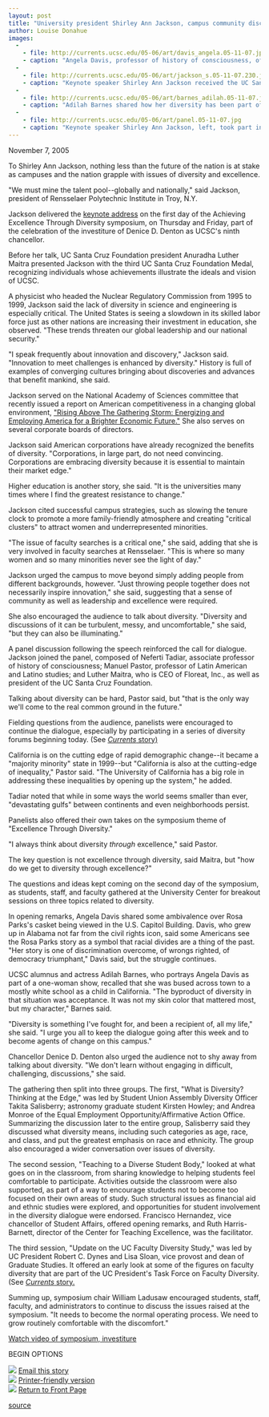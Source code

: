 ```yaml
---
layout: post
title: "University president Shirley Ann Jackson, campus community discuss importance of diversity"
author: Louise Donahue
images:
  -
    - file: http://currents.ucsc.edu/05-06/art/davis_angela.05-11-07.jpg
    - caption: "Angela Davis, professor of history of consciousness, offered remarks at the Friday session of the symposium. Photo: Jim MacKenzie"
  -
    - file: http://currents.ucsc.edu/05-06/art/jackson_s.05-11-07.230.jpg
    - caption: "Keynote speaker Shirley Ann Jackson received the UC Santa Cruz Foundation Medal. Photo: Matt Fitt"
  -
    - file: http://currents.ucsc.edu/05-06/art/barnes_adilah.05-11-07.jpg
    - caption: "Adilah Barnes shared how her diversity has been part of her life. Photo: Jim MacKenzie"
  -
    - file: http://currents.ucsc.edu/05-06/art/panel.05-11-07.jpg
    - caption: "Keynote speaker Shirley Ann Jackson, left, took part in a panel discussion following her address that included UC Santa Cruz Foundation president Anuradha Luther Maitra and Manuel Pastor, professor of Latin American and Latino studies. Photo: Matt Fitt"
---
```


November 7, 2005  

To Shirley Ann Jackson, nothing less than the future of the nation is at stake as campuses and the nation grapple with issues of diversity and excellence.

"We must mine the talent pool--globally and nationally," said Jackson, president of Rensselaer Polytechnic Institute in Troy, N.Y.

Jackson delivered the [keynote address][1] on the first day of the Achieving Excellence Through Diversity symposium, on Thursday and Friday, part of the celebration of the investiture of Denice D. Denton as UCSC's ninth chancellor.

Before her talk, UC Santa Cruz Foundation president Anuradha Luther Maitra presented Jackson with the third UC Santa Cruz Foundation Medal, recognizing individuals whose achievements illustrate the ideals and vision of UCSC.

A physicist who headed the Nuclear Regulatory Commission from 1995 to 1999, Jackson said the lack of diversity in science and engineering is especially critical. The United States is seeing a slowdown in its skilled labor force just as other nations are increasing their investment in education, she observed. "These trends threaten our global leadership and our national security."

"I speak frequently about innovation and discovery," Jackson said. "Innovation to meet challenges is enhanced by diversity." History is full of examples of converging cultures bringing about discoveries and advances that benefit mankind, she said.

Jackson served on the National Academy of Sciences committee that recently issued a report on American competitiveness in a changing global environment, ["Rising Above The Gathering Storm: Energizing and Employing America for a Brighter Economic Future."][2] She also serves on several corporate boards of directors.

Jackson said American corporations have already recognized the benefits of diversity. "Corporations, in large part, do not need convincing. Corporations are embracing diversity because it is essential to maintain their market edge."

Higher education is another story, she said. "It is the universities many times where I find the greatest resistance to change."

Jackson cited successful campus strategies, such as slowing the tenure clock to promote a more family-friendly atmosphere and creating "critical clusters" to attract women and underrepresented minorities.

"The issue of faculty searches is a critical one," she said, adding that she is very involved in faculty searches at Rensselaer. "This is where so many women and so many minorities never see the light of day."

Jackson urged the campus to move beyond simply adding people from different backgrounds, however. "Just throwing people together does not necessarily inspire innovation," she said, suggesting that a sense of community as well as leadership and excellence were required.

She also encouraged the audience to talk about diversity. "Diversity and discussions of it can be turbulent, messy, and uncomfortable," she said, "but they can also be illuminating."

A panel discussion following the speech reinforced the call for dialogue. Jackson joined the panel, composed of Neferti Tadiar, associate professor of history of consciousness; Manuel Pastor, professor of Latin American and Latino studies; and Luther Maitra, who is CEO of Floreat, Inc., as well as president of the UC Santa Cruz Foundation.

Talking about diversity can be hard, Pastor said, but "that is the only way we'll come to the real common ground in the future."

Fielding questions from the audience, panelists were encouraged to continue the dialogue, especially by participating in a series of diversity forums beginning today. (See [_Currents_ story)][3]

California is on the cutting edge of rapid demographic change--it became a "majority minority" state in 1999--but "California is also at the cutting-edge of inequality," Pastor said. "The University of California has a big role in addressing these inequalities by opening up the system," he added.

Tadiar noted that while in some ways the world seems smaller than ever, "devastating gulfs" between continents and even neighborhoods persist.

Panelists also offered their own takes on the symposium theme of "Excellence Through Diversity."

"I always think about diversity _through_ excellence," said Pastor.

The key question is not excellence through diversity, said Maitra, but "how do we get to diversity through excellence?"

The questions and ideas kept coming on the second day of the symposium, as students, staff, and faculty gathered at the University Center for breakout sessions on three topics related to diversity.

In opening remarks, Angela Davis shared some ambivalence over Rosa Parks's casket being viewed in the U.S. Capitol Building. Davis, who grew up in Alabama not far from the civil rights icon, said some Americans see the Rosa Parks story as a symbol that racial divides are a thing of the past. "Her story is one of discrimination overcome, of wrongs righted, of democracy triumphant," Davis said, but the struggle continues.

UCSC alumnus and actress Adilah Barnes, who portrays Angela Davis as part of a one-woman show, recalled that she was bused across town to a mostly white school as a child in California. "The byproduct of diversity in that situation was acceptance. It was not my skin color that mattered most, but my character," Barnes said.

"Diversity is something I've fought for, and been a recipient of, all my life," she said. "I urge you all to keep the dialogue going after this week and to become agents of change on this campus."

Chancellor Denice D. Denton also urged the audience not to shy away from talking about diversity. "We don't learn without engaging in difficult, challenging, discussions," she said.

The gathering then split into three groups. The first, "What is Diversity? Thinking at the Edge," was led by Student Union Assembly Diversity Officer Takita Salisberry; astronomy graduate student Kirsten Howley; and Andrea Monroe of the Equal Employment Opportunity/Affirmative Action Office. Summarizing the discussion later to the entire group, Salisberry said they discussed what diversity means, including such categories as age, race, and class, and put the greatest emphasis on race and ethnicity. The group also encouraged a wider conversation over issues of diversity.

The second session, "Teaching to a Diverse Student Body," looked at what goes on in the classroom, from sharing knowledge to helping students feel comfortable to participate. Activities outside the classroom were also supported, as part of a way to encourage students not to become too focused on their own areas of study. Such structural issues as financial aid and ethnic studies were explored, and opportunities for student involvement in the diversity dialogue were endorsed. Francisco Hernandez, vice chancellor of Student Affairs, offered opening remarks, and Ruth Harris-Barnett, director of the Center for Teaching Excellence, was the facilitator.

The third session, "Update on the UC Faculty Diversity Study," was led by UC President Robert C. Dynes and Lisa Sloan, vice provost and dean of Graduate Studies. It offered an early look at some of the figures on faculty diversity that are part of the UC President's Task Force on Faculty Diversity. (See [_Currents_ story.][4]

Summing up, symposium chair William Ladusaw encouraged students, staff, faculty, and administrators to continue to discuss the issues raised at the symposium. "It needs to become the normal operating process. We need to grow routinely comfortable with the discomfort."

  
[Watch video of symposium, investiture][5]

BEGIN OPTIONS

![][6] [Email this story][7]  
![][6] [Printer-friendly version][8]  
![][6] [Return to Front Page][9]

[1]: http://www.rpi.edu/president/speeches/ps110305-santacruz.html
[2]: http://www.nap.edu/catalog/11463.html
[3]: http://currents.ucsc.edu/05-06/11-07/brief-diversity.asp
[4]: http://currents.ucsc.edu/05-06/11-07/update.asp
[5]: http://celebration2005.ucsc.edu/video.asp
[6]: ../../images/bulletarrow.gif
[7]: javascript:url();document.f1.submit();
[8]: javascript:popUp();
[9]: http://currents.ucsc.edu/

[source](http://www1.ucsc.edu/currents/05-06/11-07/symposium.asp "Permalink to symposium")
